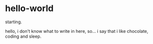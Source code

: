 # hello-world
starting.

hello, i don't know what to write in here, so... i say that i like chocolate, coding and sleep.

